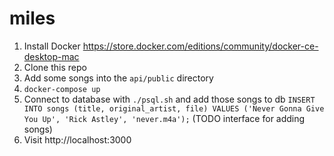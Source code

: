 # miles

1. Install Docker https://store.docker.com/editions/community/docker-ce-desktop-mac
1. Clone this repo
1. Add some songs into the `api/public` directory
1. `docker-compose up`
2. Connect to database with `./psql.sh` and add those songs to db `INSERT INTO songs (title, original_artist, file) VALUES ('Never Gonna Give You Up', 'Rick Astley', 'never.m4a');`
(TODO interface for adding songs)
3. Visit http://localhost:3000
